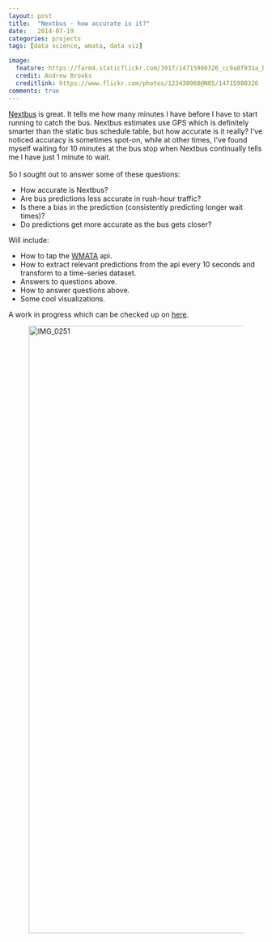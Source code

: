 ```yaml
---
layout: post
title:  "Nextbus - how accurate is it?"
date:   2014-07-19
categories: projects
tags: [data science, wmata, data viz]

image:
  feature: https://farm4.staticflickr.com/3917/14715980326_cc9a8f931a_h.jpg
  credit: Andrew Brooks
  creditlink: https://www.flickr.com/photos/123438060@N05/14715980326
comments: true
---
```


[Nextbus](http://www.wmata.com/rider_tools/nextbus/arrivals.cfm) is great.
It tells me how many minutes I have before I have to start running to catch the bus.
Nextbus estimates use GPS which is definitely smarter than the static bus schedule table, but how accurate is it really?
I've noticed accuracy is sometimes spot-on, while at other times, I've found myself waiting for 10 minutes at the bus stop
when Nextbus continually tells me I have just 1 minute to wait.
<br>
<br>
So I sought out to answer some of these questions:

*  How accurate is Nextbus?
*  Are bus predictions less accurate in rush-hour traffic?
*  Is there a bias in the prediction (consistently predicting longer wait times)?
*  Do predictions get more accurate as the bus gets closer?
  
  
Will include:

*   How to tap the [WMATA](http://www.wmata.com/) api.
*   How to extract relevant predictions from the api every 10 seconds and transform to a time-series dataset.
*   Answers to questions above.
*   How to answer questions above.
*   Some cool visualizations.

A work in progress which can be checked up on [here](https://github.com/brooksandrew/nextbus).

<figure>
	<a href="https://farm6.staticflickr.com/5521/13899179960_ae06893c7e_h.jpg" class="image-popup" title="IMG_0251 by Andrew Brooks, on Flickr"><img src="https://farm6.staticflickr.com/5521/13899179960_ae06893c7e_h.jpg" width="1600" height="1200" alt="IMG_0251"></a>
</figure>







